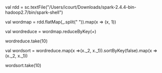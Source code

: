 val rdd = sc.textFile("/Users/icourt/Downloads/spark-2.4.4-bin-hadoop2.7/bin/spark-shell")

val wordmap = rdd.flatMap(_.split(" ")).map(x => (x, 1))

val wordreduce = wordmap.reduceByKey(_+_)

wordreduce.take(10)

val wordsort = wordreduce.map(x =>(x._2, x._1)).sortByKey(false).map(x =>(x._2, x._1))

wordsort.take(10)